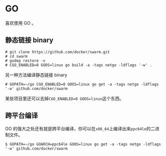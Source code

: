 # GO

喜欢使用 GO 。

## 静态链接 binary

```
# git clone https://github.com/docker/swarm.git
# cd swarm
# godep restore -v
# CGO_ENABLED=0 GOOS=linux go build -a -tags netgo -ldflags '-w' .
```

另一种方法编译静态链接 binary

```
# GOPATH=~/go CGO_ENABLED=0 GOOS=linux go get -a -tags netgo -ldflags '-w' github.com/docker/swarm
```

某些项目里还可以去掉`CGO_ENABLED=0 GOOS=linux`这个东西。


## 跨平台编译

GO 的强大之处还有就是跨平台编译，你可以在`x86_64`上编译出来`ppc64le`的二进制文件。

```
$ GOPATH=~/go GOARCH=ppc64le GOOS=linux go get -a -tags netgo -ldflags '-w' github.com/docker/swarm
```
